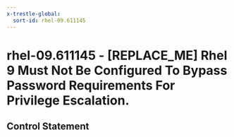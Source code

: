 ```yaml
---
x-trestle-global:
  sort-id: rhel-09.611145
---
```


# rhel-09.611145 - \[REPLACE_ME\] Rhel 9 Must Not Be Configured To Bypass Password Requirements For Privilege Escalation.

## Control Statement
